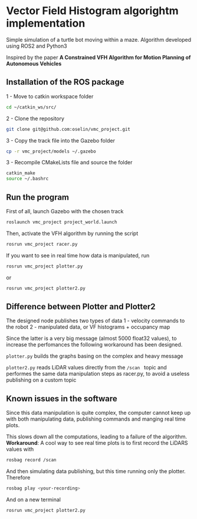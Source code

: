 # Vector Field Histogram algorightm implementation

Simple simulation of a turtle bot moving within a maze. Algorithm developed using ROS2 and Python3

Inspired by the paper __A Constrained VFH Algorithm for Motion Planning of Autonomous Vehicles__


## Installation of the ROS package

1 - Move to catkin workspace folder
```bash
cd ~/catkin_ws/src/
```

2 - Clone the repository
```bash
git clone git@github.com:oselin/vmc_project.git
```

3 - Copy the track file into the Gazebo folder
```bash
cp -r vmc_project/models ~/.gazebo
```

3 - Recompile CMakeLists file and source the folder
```bash
catkin_make
source ~/.bashrc
```

## Run the program

First of all, launch Gazebo with the chosen track
```bash
roslaunch vmc_project project_world.launch
```

Then, activate the VFH algorithm by running the script
```bash
rosrun vmc_project racer.py
```

If you want to see in real time how data is manipulated, run
```bash
rosrun vmc_project plotter.py
```
or
```bash
rosrun vmc_project plotter2.py
```

## Difference between Plotter and Plotter2
The designed node publishes two types of data
1 - velocity commands to the robot
2 - manipulated data, or VF histograms + occupancy map

Since the latter is a very big message (almost 5000 float32 values), to increase the perfomances the following workaround has been designed.

`plotter.py` builds the graphs basing on the complex and heavy message

`plotter2.py` reads LiDAR values directly from the `/scan ` topic and performes the same data manipulation steps as racer.py, to avoid a useless publishing on a custom topic


## Known issues in the software
Since this data manipulation is quite complex, the computer cannot keep up with both manipulating data, publishing commands and manging real time plots.

This slows down all the computations, leading to a failure of the algorithm. __Workaround__: A cool way to see real time plots is to first record the LiDARS values with
```bash
rosbag record /scan
```

And then simulating data publishing, but this time running only the plotter. Therefore
```bash
rosbag play <your-recording>
```

And on a new terminal
```bash
rosrun vmc_project plotter2.py
```